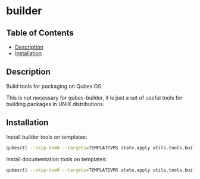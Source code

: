 # builder

## Table of Contents

* [Description](#description)
* [Installation](#installation)

## Description

Build tools for packaging on Qubes OS.

This is not necessary for qubes-builder, it is just a set of useful tools for
building packages in UNIX distributions.

## Installation

Install builder tools on templates:
```sh
qubesctl --skip-dom0 --targets=TEMPLATEVMS state.apply utils.tools.builder.core
```
Install documentation tools on templates:
```sh
qubesctl --skip-dom0 --targets=TEMPLATEVMS state.apply utils.tools.builder.doc
```
